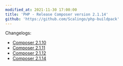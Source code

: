 ```yaml
---
modified_at: 2021-11-30 17:00:00
title: 'PHP - Release Composer version 2.1.14'
github: 'https://github.com/Scalingo/php-buildpack'
---
```


Changelogs:

* [Composer 2.1.10](https://github.com/composer/composer/releases/tag/2.1.10)
* [Composer 2.1.11](https://github.com/composer/composer/releases/tag/2.1.11)
* [Composer 2.1.12](https://github.com/composer/composer/releases/tag/2.1.12)
* [Composer 2.1.14](https://github.com/composer/composer/releases/tag/2.1.14)
